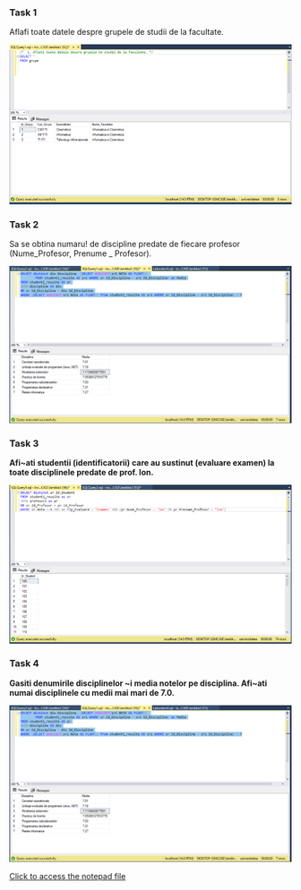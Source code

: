 
<p><b><h3> Task 1 </h3></b></p>

<p> Aflafi toate datele despre grupele de studii de la facultate.  </p>
<img src="https://github.com/boaghivasile/DB/blob/master/Lab4/Screen/Laborator4(c).png" />

<p><b><h3> Task 2 </h3></b></p> 

<p> Sa se obtina numaru! de discipline predate de fiecare profesor (Nume_Profesor, Prenume _ Profesor). </p>
<img src="https://github.com/boaghivasile/DB/blob/master/Lab4/Screen/Laborator4.png" />

<p><b><h3> Task 3 </h3></b></p> 

<p><b> Afi~ati studentii (identificatorii) care au sustinut (evaluare examen) la toate disciplinele predate de
prof. lon. </b></p> 
<img src="https://github.com/boaghivasile/DB/blob/master/Lab4/Screen/Laborato4(a).png" />
  
<p><b><h3> Task 4 </h3></b></p> 

<p><b> Gasiti denumirile disciplinelor ~i media notelor pe disciplina. Afi~ati numai disciplinele cu medii
mai mari de 7.0.  </b></p> 
<img src="https://github.com/boaghivasile/DB/blob/master/Lab4/Screen/Laborator4.png" />


<a href="https://github.com/boaghivasile/DB/blob/master/Lab4/Screen/Laborator4.sql">Click to access the notepad file</a>
